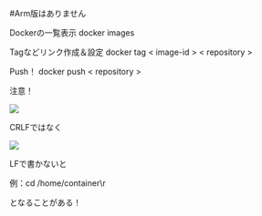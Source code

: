 #Arm版はありません

Dockerの一覧表示
docker images

Tagなどリンク作成＆設定
docker tag < image-id > < repository >

Push！
docker push < repository >




注意！

![](https://i.gyazo.com/ee2c5b582659aa03696e56e5d4bebb5b.png)

CRLFではなく

![](https://i.gyazo.com/b6b16545db760b583d458a94e29c273a.png)

LFで書かないと

例：cd /home/container\r

となることがある！

